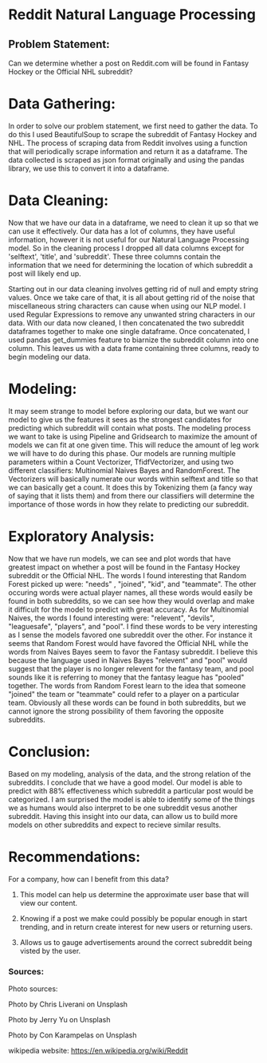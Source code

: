 # Reddit Natural Language Processing


## Problem Statement:
Can we determine whether a post on Reddit.com will be found in Fantasy Hockey or the Official NHL subreddit?


# Data Gathering:

In order to solve our problem statement, we first need to gather the data. To do this I used BeautifulSoup to scrape the subreddit of Fantasy Hockey and NHL. The process of scraping data from Reddit involves using a function that will periodically scrape information and return it as a dataframe. The data collected is scraped as json format originally and using the pandas library, we use this to convert it into a dataframe.

# Data Cleaning:
Now that we have our data in a dataframe, we need to clean it up so that we can use it effectively. Our data has a lot of columns, they have useful information, however it is not useful for our Natural Language Processing model. So in the cleaning process I dropped all data columns except for 'selftext', 'title', and 'subreddit'. These three columns contain the information that we need for determining the location of which subreddit a post will likely end up. 

Starting out in our data cleaning involves getting rid of null and empty string values. Once we take care of that, it is all about getting rid of the noise that miscellaneous string characters can cause when using our NLP model. I used Regular Expressions to remove any unwanted string characters in our data. With our data now cleaned, I then concatenated the two subreddit dataframes together to make one single dataframe. Once concatenated, I used pandas get_dummies feature to biarnize the subreddit column into one column. This leaves us with a data frame containing three columns, ready to begin modeling our data.

# Modeling:

It may seem strange to model before exploring our data, but we want our model to give us the features it sees as the strongest candidates for predicting which subreddit will contain what posts. The modeling process we want to take is using Pipeline and Gridsearch to maximize the amount of models we can fit at one given time. This will reduce the amount of leg work we will have to do during this phase. Our models are running multiple parameters within a Count Vectorizer, TfidfVectorizer, and using two different classifiers: Multinomial Naives Bayes and RandomForest. The Vectorizers will basically numerate our words within selftext and title so that we can basically get a count. It does this by Tokenizing them (a fancy way of saying that it lists them) and from there our classifiers will determine the importance of those words in how they relate to predicting our subreddit. 


# Exploratory Analysis:
Now that we have run models, we can see and plot words that have greatest impact on whether a post will be found in the Fantasy Hockey subreddit or the Official NHL. The words I found interesting that Random Forest picked up were: "needs" , "joined", "kid", and "teammate". The other occuring words were actual player names, all these words would easily be found in both subreddits, so we can see how they would overlap and make it difficult for the model to predict with great accuracy. As for Multinomial Naives, the words I found interesting were: "relevent", "devils", "leaguesafe", "players", and "pool". I find these words to be very interesting as I sense the models favored one subreddit over the other. For instance it seems that Random Forest would have favored the Official NHL while the words from Naives Bayes seem to favor the Fantasy subreddit. I believe this because the language used in Naives Bayes "relevent" and "pool" would suggest that the player is no longer relevent for the fantasy team, and pool sounds like it is referring to money that the fantasy league has "pooled" together. The words from Random Forest learn to the idea that someone "joined" the team or "teammate" could refer to a player on a particular team. Obviously all these words can be found in both subreddits, but we cannot ignore the strong possibility of them favoring the opposite subreddits.

# Conclusion:

Based on my modeling, analysis of the data, and the strong relation of the subreddits. I conclude that we have a good model. Our model is able to predict with 88% effectiveness which subreddit a particular post would be categorized. I am surprised the model is able to identify some of the things we as humans would also interpret to be one subreddit vesus another subreddit. Having this insight into our data, can allow us to build more models on other subreddits and expect to recieve similar results.


# Recommendations:
For a company, how can I benefit from this data?

1. This model can help us determine the approximate user base that will view our content.

2. Knowing if a post we make could possibly be popular enough in start trending, and in return create interest for new users or returning users.

3. Allows us to gauge advertisements around the correct subreddit being visted by the user.


### Sources:
Photo sources:

Photo by Chris Liverani on Unsplash 

Photo by Jerry Yu on Unsplash 

Photo by Con Karampelas on Unsplash 

wikipedia website: https://en.wikipedia.org/wiki/Reddit